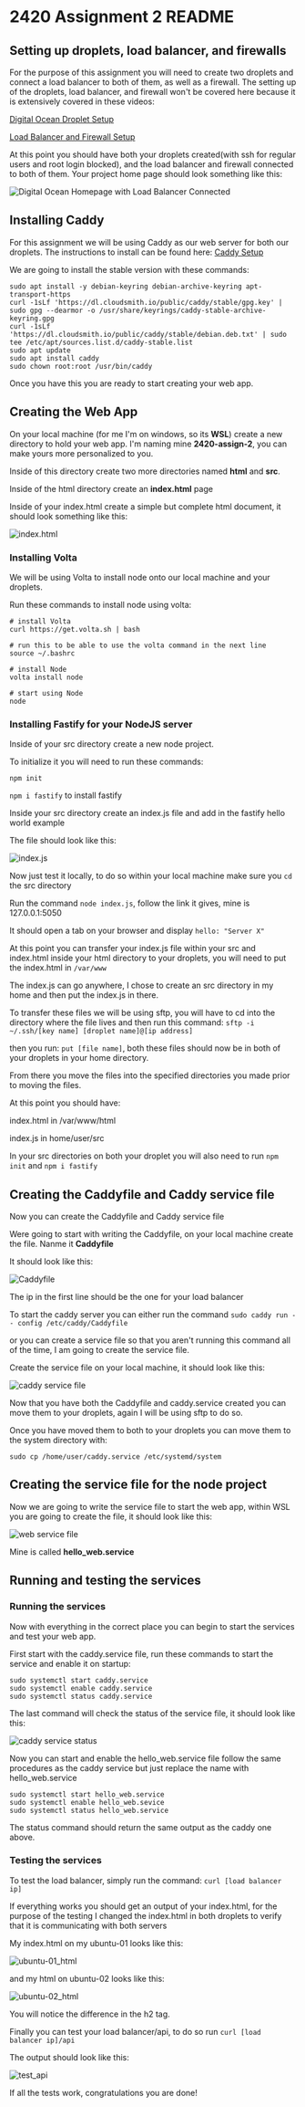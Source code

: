 # 2420 Assignment 2 README

## Setting up droplets, load balancer, and firewalls

For the purpose of this assignment you will need to create two droplets and connect a load balancer to both of them, as well as a firewall. The setting up of the droplets, load balancer, and firewall won't be covered here because it is extensively covered in these videos:
    
[Digital Ocean Droplet Setup](https://vimeo.com/758870226/f75da348fc?embedded=true&source=vimeo_logo&owner=17609105)
    
[Load Balancer and Firewall Setup](https://vimeo.com/775412708/4a219b37e7)
    
At this point you should have both your droplets created(with ssh for regular users and root login blocked), and the load balancer and firewall connected to both of them. Your project home page should look something like this:

![Digital Ocean Homepage with Load Balancer Connected](/images/do_homepage.png "DO Homepage")

## Installing Caddy 
For this assignment we will be using Caddy as our web server for both our droplets. The instructions to install can be found here: [Caddy Setup](https://caddyserver.com/docs/install)

We are going to install the stable version with these commands:

```
sudo apt install -y debian-keyring debian-archive-keyring apt-transport-https
curl -1sLf 'https://dl.cloudsmith.io/public/caddy/stable/gpg.key' | sudo gpg --dearmor -o /usr/share/keyrings/caddy-stable-archive-keyring.gpg
curl -1sLf 'https://dl.cloudsmith.io/public/caddy/stable/debian.deb.txt' | sudo tee /etc/apt/sources.list.d/caddy-stable.list
sudo apt update
sudo apt install caddy
sudo chown root:root /usr/bin/caddy
```
Once you have this you are ready to start creating your web app.

## Creating the Web App
On your local machine (for me I'm on windows, so its **WSL**) create a new directory to hold your web app. I'm naming mine **2420-assign-2**, you can make yours more personalized to you.

Inside of this directory create two more directories named **html** and **src**.

Inside of the html directory create an **index.html** page

Inside of your index.html create a simple but complete html document, it should look something like this: 

![index.html](/images/index_html_template.png "index.html")

### Installing Volta
We will be using Volta to install node onto our local machine and your droplets.

Run these commands to install node using volta:
```
# install Volta
curl https://get.volta.sh | bash

# run this to be able to use the volta command in the next line
source ~/.bashrc

# install Node
volta install node

# start using Node
node

```

### Installing Fastify for your NodeJS server

Inside of your src directory create a new node project.

To initialize it you will need to run these commands:

`npm init`

`npm i fastify` to install fastify

Inside your src directory create an index.js file and add in the fastify hello world example

The file should look like this: 

![index.js](/images/indexjs.png "index.js")

Now just test it locally, to do so within your local machine make sure you `cd` the src directory

Run the command `node index.js`, follow the link it gives, mine is 127.0.0.1:5050

It should open a tab on your browser and display `hello: "Server X"`

At this point you can transfer your index.js file within your src and index.html inside your html directory to your droplets, you will need to put the index.html in `/var/www`

The index.js can go anywhere, I chose to create an src directory in my home and then put the index.js in there.

To transfer these files we will be using sftp, you will have to cd into the directory where the file lives and then run this command:
`sftp -i ~/.ssh/[key name] [droplet name]@[ip address]`

then you run: `put [file name]`, both these files should now be in both of your droplets in your home directory.

From there you move the files into the specified directories you made prior to moving the files.

At this point you should have:

index.html in /var/www/html

index.js in home/user/src

In your src directories on both your droplet you will also need to run `npm init` and `npm i fastify`

## Creating the Caddyfile and Caddy service file

Now you can create the Caddyfile and Caddy service file

Were going to start with writing the Caddyfile, on your local machine create the file. Nanme it **Caddyfile**

It should look like this:

![Caddyfile](/images/Caddyfile.png "Caddyfile")

The ip in the first line should be the one for your load balancer

To start the caddy server you can either run the command `sudo caddy run -- config /etc/caddy/Caddyfile`

or you can create a service file so that you aren't running this command all of the time, I am going to create the service file.

Create the service file on your local machine, it should look like this:

![caddy service file](/images/caddy_service.png "caddy.service")

Now that you have both the Caddyfile and caddy.service created you can move them to your droplets, again I will be using sftp to do so.

Once you have moved them to both to your droplets you can move them to the system directory with:

`sudo cp /home/user/caddy.service /etc/systemd/system`

## Creating the service file for the node project

Now we are going to write the service file to start the web app, within WSL you are going to create the file, it should look like this:

![web service file](/images/hello_web_service.png "hello_web.service")

Mine is called **hello_web.service**

## Running and testing the services

### Running the services
Now with everything in the correct place you can begin to start the services and test your web app.

First start with the caddy.service file, run these commands to start the service and enable it on startup:

```
sudo systemctl start caddy.service
sudo systemctl enable caddy.service
sudo systemctl status caddy.service

```
The last command will check the status of the service file, it should look like this:

![caddy service status](/images/caddy_service_status.png "caddy service status")

Now you can start and enable the hello_web.service file follow the same procedures as the caddy service but just replace the name with hello_web.service

```
sudo systemctl start hello_web.service
sudo systemctl enable hello_web.sevice
sudo systemctl status hello_web.service

```
The status command should return the same output as the caddy one above. 

### Testing the services

To test the load balancer, simply run the command: `curl [load balancer ip]`

If everything works you should get an output of your index.html, for the purpose of the testing I changed the index.html in both droplets to verify that it is communicating with both servers

My index.html on my ubuntu-01 looks like this:

![ubuntu-01_html](/images/ubuntu-01_html.png "ubuntu-01_html")

and my html on ubuntu-02 looks like this:

![ubuntu-02_html](/images/ubuntu-02_html.png "ubuntu-02_html")

You will notice the difference in the h2 tag.

Finally you can test your load balancer/api, to do so run `curl [load balancer ip]/api`

The output should look like this:

![test_api](/images/test_api.png "test_api")

If all the tests work, congratulations you are done!

